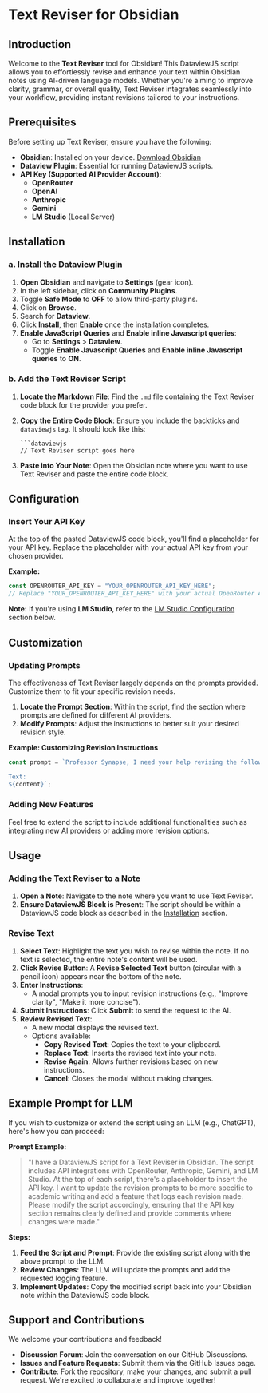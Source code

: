 # Text Reviser for Obsidian

## Introduction

Welcome to the **Text Reviser** tool for Obsidian! This DataviewJS script allows you to effortlessly revise and enhance your text within Obsidian notes using AI-driven language models. Whether you're aiming to improve clarity, grammar, or overall quality, Text Reviser integrates seamlessly into your workflow, providing instant revisions tailored to your instructions.

## Prerequisites

Before setting up Text Reviser, ensure you have the following:

- **Obsidian**: Installed on your device. [Download Obsidian](https://obsidian.md/)
- **Dataview Plugin**: Essential for running DataviewJS scripts.
- **API Key (Supported AI Provider Account)**:
  - **OpenRouter**
  - **OpenAI**
  - **Anthropic**
  - **Gemini**
  - **LM Studio** (Local Server)

## Installation

### a. Install the Dataview Plugin

1. **Open Obsidian** and navigate to **Settings** (gear icon).
2. In the left sidebar, click on **Community Plugins**.
3. Toggle **Safe Mode** to **OFF** to allow third-party plugins.
4. Click on **Browse**.
5. Search for **Dataview**.
6. Click **Install**, then **Enable** once the installation completes.
7. **Enable JavaScript Queries** and **Enable inline Javascript queries**:
   - Go to **Settings** > **Dataview**.
   - Toggle **Enable Javascript Queries** and **Enable inline Javascript queries** to **ON**.

### b. Add the Text Reviser Script

1. **Locate the Markdown File**: Find the `.md` file containing the Text Reviser code block for the provider you prefer.
2. **Copy the Entire Code Block**: Ensure you include the backticks and `dataviewjs` tag. It should look like this:

   ```
   ```dataviewjs
   // Text Reviser script goes here
   ```

4. **Paste into Your Note**: Open the Obsidian note where you want to use Text Reviser and paste the entire code block.

## Configuration

### Insert Your API Key

At the top of the pasted DataviewJS code block, you'll find a placeholder for your API key. Replace the placeholder with your actual API key from your chosen provider.

**Example:**

```javascript
const OPENROUTER_API_KEY = "YOUR_OPENROUTER_API_KEY_HERE";
// Replace "YOUR_OPENROUTER_API_KEY_HERE" with your actual OpenRouter API key
```

**Note:** If you're using **LM Studio**, refer to the [LM Studio Configuration](#lm-studio-configuration) section below.

## Customization

### Updating Prompts

The effectiveness of Text Reviser largely depends on the prompts provided. Customize them to fit your specific revision needs.

1. **Locate the Prompt Section**: Within the script, find the section where prompts are defined for different AI providers.
2. **Modify Prompts**: Adjust the instructions to better suit your desired revision style.

**Example: Customizing Revision Instructions**

```javascript
const prompt = `Professor Synapse, I need your help revising the following text. Please ensure it is clear, concise, and free of grammatical errors.

Text:
${content}`;
```

### Adding New Features

Feel free to extend the script to include additional functionalities such as integrating new AI providers or adding more revision options.

## Usage

### Adding the Text Reviser to a Note

1. **Open a Note**: Navigate to the note where you want to use Text Reviser.
2. **Ensure DataviewJS Block is Present**: The script should be within a DataviewJS code block as described in the [Installation](#installation) section.

### Revise Text

1. **Select Text**: Highlight the text you wish to revise within the note. If no text is selected, the entire note's content will be used.
2. **Click Revise Button**: A **Revise Selected Text** button (circular with a pencil icon) appears near the bottom of the note.
3. **Enter Instructions**:
   - A modal prompts you to input revision instructions (e.g., "Improve clarity", "Make it more concise").
4. **Submit Instructions**: Click **Submit** to send the request to the AI.
5. **Review Revised Text**:
   - A new modal displays the revised text.
   - Options available:
     - **Copy Revised Text**: Copies the text to your clipboard.
     - **Replace Text**: Inserts the revised text into your note.
     - **Revise Again**: Allows further revisions based on new instructions.
     - **Cancel**: Closes the modal without making changes.

## Example Prompt for LLM

If you wish to customize or extend the script using an LLM (e.g., ChatGPT), here's how you can proceed:

**Prompt Example:**

> "I have a DataviewJS script for a Text Reviser in Obsidian. The script includes API integrations with OpenRouter, Anthropic, Gemini, and LM Studio. At the top of each script, there's a placeholder to insert the API key. I want to update the revision prompts to be more specific to academic writing and add a feature that logs each revision made. Please modify the script accordingly, ensuring that the API key section remains clearly defined and provide comments where changes were made."

**Steps:**

1. **Feed the Script and Prompt**: Provide the existing script along with the above prompt to the LLM.
2. **Review Changes**: The LLM will update the prompts and add the requested logging feature.
3. **Implement Updates**: Copy the modified script back into your Obsidian note within the DataviewJS code block.

## Support and Contributions

We welcome your contributions and feedback!

- **Discussion Forum**: Join the conversation on our GitHub Discussions.
- **Issues and Feature Requests**: Submit them via the GitHub Issues page.
- **Contribute**: Fork the repository, make your changes, and submit a pull request. We're excited to collaborate and improve together!

